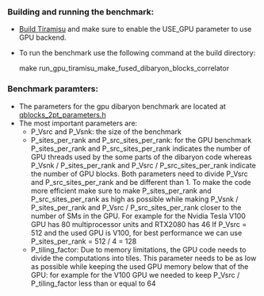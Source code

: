 ### Building and running the benchmark:
* [Build Tiramisu](https://github.com/Tiramisu-Compiler/tiramisu#building-tiramisu-from-sources) and make sure to enable the USE_GPU parameter to use GPU backend.
* To run the benchmark use the following command at the build directory:

    make  run_gpu_tiramisu_make_fused_dibaryon_blocks_correlator

### Benchmark paramters:
* The parameters for the gpu dibaryon benchmark are located at [qblocks_2pt_parameters.h](https://github.com/Tiramisu-Compiler/tiramisu/blob/master/benchmarks/tensors/dibaryon/gpu_tiramisu_make_fused_dibaryon_blocks_correlator/qblocks_2pt_parameters.h)
* The most important parameters are:
    * P_Vsrc and P_Vsnk: the size of the benchmark
    * P_sites_per_rank and P_src_sites_per_rank:
        for the GPU benchmark P_sites_per_rank and P_src_sites_per_rank indicates the number of GPU threads used by the some parts of the dibaryon code whereas P_Vsnk / P_sites_per_rank and P_Vsrc / P_src_sites_per_rank indicate the number of GPU blocks.
        Both parameters need to divide P_Vsrc and P_src_sites_per_rank and be different than 1.
        To make the code more efficient make sure to make P_sites_per_rank and P_src_sites_per_rank as high as possible while making P_Vsnk / P_sites_per_rank and P_Vsrc / P_src_sites_per_rank closer to the number of SMs in the GPU.
        For example for the Nvidia Tesla V100 GPU has 80 multiprocessor units and RTX2080 has 46
        If P_Vsrc = 512 and the used GPU is V100, for best performance we can use P_sites_per_rank = 512 / 4 = 128
    * P_tiling_factor:
        Due to memory limitations, the GPU code needs to divide the computations into tiles.
        This parameter needs to be as low as possible while keeping the used GPU memory below that of the GPU: for example for the V100 GPU we needed to keep P_Vsrc / P_tiling_factor less than or equal to 64
